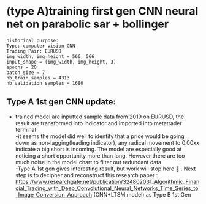 # (type A)training first gen CNN neural net on parabolic sar + bollinger 
```
historical purpose:
Type: computer vision CNN
Trading Pair: EURUSD
img_width, img_height = 566, 566
input_shape = (img_width, img_height, 3)
epochs = 20
batch_size = 7
nb_train_samples = 4313
nb_validation_samples = 1680 
```

## Type A 1st gen CNN update:
- trained model are inputted sample data from 2019 on EURUSD, the result are transformed into indicator and imported into metatrader terminal <br/>
-it seems the model did well to identify that a price would be going down as non-lagging(leading indicator), any radical movement to 0.00xx indicate a big short is incoming. The model are especially good at noticing a short opportunity more than long. However there are too much noise in the model chart to filter out redundant data <br/>
-Type A 1st gen gives interesting result, but work will stop here 🔴 . 
Next step is to decipher and reconstruct  this research paper : https://www.researchgate.net/publication/324802031_Algorithmic_Financial_Trading_with_Deep_Convolutional_Neural_Networks_Time_Series_to_Image_Conversion_Approach (CNN+LTSM model)  as Type B 1st Gen
